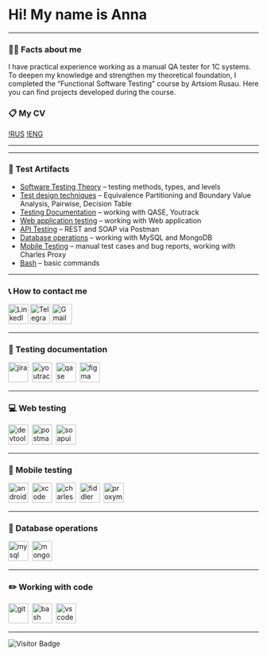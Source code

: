 # Hi! My name is Anna

---

### 👨‍💻 Facts about me

I have practical experience working as a manual QA tester for 1C systems. 
To deepen my knowledge and strengthen my theoretical foundation, I completed the “Functional Software Testing” course by Artsiom Rusau.
Here you can find projects developed during the course.

### 📋 My CV
[!RUS](https://drive.google.com/file/d/14Jng-SEcVaaV1GiuZP94U_kCj2lew3JR/view?usp=drive_link)
[!ENG](https://drive.google.com/file/d/14Jng-SEcVaaV1GiuZP94U_kCj2lew3JR/view?usp=drive_link)

---

<!--
- 📫 Contact Information: [![LinkedIn Badge](https://img.shields.io/badge/-@annazudilova-blue?style=flat&logo=LinkedIn&logoColor=white)](https://www.linkedin.com/in/anna-zudilova-6a2424373/) [![Gmail Badge](https://img.shields.io/badge/-Gmail-red?style=flat&logo=Gmail&logoColor=white)](mailto:annazudilova11@gmail.com)
-->
---

### 🧩 Test Artifacts

<div>
<ul>
  <li><a href="https://github.com/AnnaZudilova/theory">Software Testing Theory</a> – testing methods, types, and levels </li>
  <li><a href="https://github.com/AnnaZudilova/design">Test design techniques</a> – Equivalence Partitioning and Boundary Value Analysis, Pairwise, Decision Table </li>
  <li><a href="https://github.com/AnnaZudilova/docs">Testing Documentation</a> – working with QASE, Youtrack </li>
  <li><a href="https://github.com/AnnaZudilova/web">Web application testing</a> – working with Web application </li>
  <li><a href="https://github.com/AnnaZudilova/api">API Testing</a> – REST and SOAP via Postman</li>
  <li><a href="https://github.com/AnnaZudilova/database">Database operations</a> – working with MySQL and MongoDB</li>
  <li><a href="https://github.com/AnnaZudilova/mobile">Mobile Testing</a> – manual test cases and bug reports, working with Charles Proxy</li>
  <li><a href="https://github.com/AnnaZudilova/git_bash">Bash</a> – basic commands</li>
</ul>
</div>

--- 

 ### 📞 How to contact me

  <div id="badges">
    <a href="https://www.linkedin.com/in/anna-zudilova-6a2424373/"><img src="https://img.icons8.com/?size=512&id=13930&format=png" width="40" height="40" alt="LinkedIn"/></a>
    <a href="https://t.me/zudilovalova"><img src="https://img.icons8.com/?size=512&id=63306&format=png" width="40" height="40" alt="Telegram"/></a>
    <a href="annazudilova11@gmail.com"><img src="https://img.icons8.com/?size=512&id=P7UIlhbpWzZm&format=png" width="40" height="40" alt="Gmail"/></a>
  </div>

---

### 📁 Testing documentation

<div>
  <img src="https://cdn.jsdelivr.net/gh/devicons/devicon/icons/jira/jira-original.svg" title="jira" alt="jira" width="40" height="40"/>&nbsp
  <img src="https://upload.wikimedia.org/wikipedia/commons/thumb/8/8d/YouTrack_Icon.svg/1024px-YouTrack_Icon.svg.png?20200803082248" title="youtrack" alt="youtrack" width="40" height="40"/>&nbsp
  <!--
  <img src="https://codahosted.io/packs/21236/unversioned/assets/LOGO/ba1091c59bab89cd2fd0f289622731fe16113d7b00905abe64759c313a4b73b76c1b0426076ed76cb74752234c734131df46992d5b8b48fc13e264240e4f7119f736cfeb64df36ded54b5cbf6198b9cadedf18dd0cac5c7dbcd16e6336c29363cd1292ba" title="testrail" alt="tetstrail" width="40" height="40"/>&nbsp
  <img src="https://docs.testit.software/images/testit_logo_icon.png" title="test-it" alt="test-it" width="40" height="40"/>&nbsp
  -->
  <img src="https://luna1.co/eb0187.png" title="qase" alt="qase" width="40" height="40"/>&nbsp
  <img src="https://cdn.jsdelivr.net/gh/devicons/devicon/icons/figma/figma-original.svg" title="figma" alt="figma" width="40" height="40"/>&nbsp
</div>

---

### 💻 Web testing

<div>
  <img src="https://d33wubrfki0l68.cloudfront.net/38b5c953a4667366685d55db55d057c86db1fc54/a0fdc/static/acae6b24d940347661ca901ea07f47c1/chrome-dev-logo-icon.png" title="devtools" alt="devtools" width="40" height="40"/>&nbsp
  <img src="https://camo.githubusercontent.com/66653fb9b350122ece0a9db72f67c75ec0316efe11126b7c7e46296ce64e2561/68747470733a2f2f7777772e7376677265706f2e636f6d2f73686f772f3335343230322f706f73746d616e2d69636f6e2e737667" title="postman" alt="postman" width="40" height="40"/>&nbsp
  <img src="https://static0.smartbear.co/smartbearbrand/media/images/home/soapui-icon.svg" title="soapui" alt="soapui" width="40" height="40"/>&nbsp
</div>

---

### 📱 Mobile testing

<div>
  <img src="https://cdn.jsdelivr.net/gh/devicons/devicon/icons/androidstudio/androidstudio-original.svg" title="android-studio" alt="android-studio" width="40" height="40"/>&nbsp
  <img src="https://cdn.jsdelivr.net/gh/devicons/devicon/icons/xcode/xcode-original.svg" title="xcode" alt="xcode" width="40" height="40"/>&nbsp
  <img src="https://cdn.icon-icons.com/icons2/3053/PNG/512/charles_proxy_macos_bigsur_icon_190302.png" title="charles-proxy" alt="charles-proxy" width="40" height="40"/>&nbsp
  <img src="https://camo.githubusercontent.com/4c76cc41657552d1ec1d662f230ea45ad2b5da15e73466702f16ae433e87bb3f/68747470733a2f2f7777772e6d6567616c656563686572732e636f6d2f73746f726167652f466964646c65722d457665727977686572652d49636f6e2e706e67" title="fiddler" alt="fiddler" width="40" height="40"/>&nbsp
  <img src="https://pbs.twimg.com/profile_images/1589614420766126080/slAIVDtr_400x400.jpg" title="proxyman" alt="proxyman" width="40" height="40"/>&nbsp
</div>


---

### 💽 Database operations

<div>
  <img src="https://cdn.jsdelivr.net/gh/devicons/devicon/icons/mysql/mysql-original.svg" title="mysql" alt="mysql" width="40" height="40"/>&nbsp
  <img src="https://cdn.jsdelivr.net/gh/devicons/devicon/icons/mongodb/mongodb-original.svg" title="mongodb" alt="mongodb" width="40" height="40"/>&nbsp
</div>

---

### ✏️ Working with code

<div>
  <img src="https://cdn.jsdelivr.net/gh/devicons/devicon/icons/git/git-original.svg" title="git" alt="git" width="40" height="40"/>&nbsp
  <img src="https://upload.wikimedia.org/wikipedia/commons/thumb/4/4b/Bash_Logo_Colored.svg/1024px-Bash_Logo_Colored.svg.png?20180723054350" title="bash" alt="bash" width="40" height="40"/>&nbsp
  <img src="https://cdn.jsdelivr.net/gh/devicons/devicon/icons/vscode/vscode-original.svg" title="vscode" alt="vscode" width="40" height="40"/>&nbsp
  
</div>

---

![Visitor Badge](https://visitor-badge.laobi.icu/badge?page_id=annazudilova)
